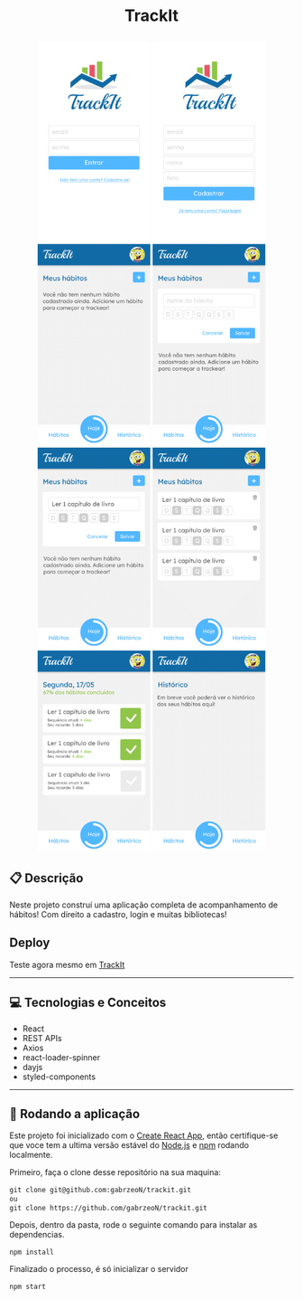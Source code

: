 # <p align = "center"> TrackIt </p>

<div align = "center" >
    <img src="./src/assets/img/TrackIt-01.png" width="200px" />
    <img src="./src/assets/img/TrackIt-02.png" width="200px" />
    <img src="./src/assets/img/TrackIt-03.png" width="200px" />
    <img src="./src/assets/img/TrackIt-04.png" width="200px" />
    <img src="./src/assets/img/TrackIt-05.png" width="200px" />
    <img src="./src/assets/img/TrackIt-06.png" width="200px" />
    <img src="./src/assets/img/TrackIt-07.png" width="200px" />
    <img src="./src/assets/img/TrackIt-08.png" width="200px" />
</div>


##  :clipboard: Descrição

Neste projeto construí uma aplicação completa de acompanhamento de hábitos! Com direito a cadastro, login e muitas bibliotecas!

## Deploy

Teste agora mesmo em [TrackIt](https://projeto10-trackit-roan.vercel.app/)

***

## :computer:	 Tecnologias e Conceitos

- React
- REST APIs
- Axios
- react-loader-spinner
- dayjs
- styled-components

***

## 🏁 Rodando a aplicação

Este projeto foi inicializado com o [Create React App](https://github.com/facebook/create-react-app), então certifique-se que voce tem a ultima versão estável do [Node.js](https://nodejs.org/en/download/) e [npm](https://www.npmjs.com/) rodando localmente.

Primeiro, faça o clone desse repositório na sua maquina:

```
git clone git@github.com:gabrzeoN/trackit.git
ou
git clone https://github.com/gabrzeoN/trackit.git
```

Depois, dentro da pasta, rode o seguinte comando para instalar as dependencias.

```
npm install
```

Finalizado o processo, é só inicializar o servidor
```
npm start
```
